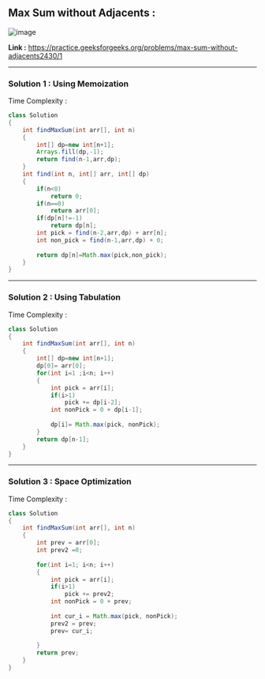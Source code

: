 ## Max Sum without Adjacents :

![image](https://user-images.githubusercontent.com/23376002/167286035-078d2cda-6715-4dde-86b1-0229cff1a8ba.png)

**Link :** https://practice.geeksforgeeks.org/problems/max-sum-without-adjacents2430/1


----------------------------------------------------------------------------------------------------------------------------------------------------


### Solution 1 : Using Memoization

Time Complexity :


```java
class Solution 
{
    int findMaxSum(int arr[], int n) 
    {
        int[] dp=new int[n+1];
        Arrays.fill(dp,-1);
        return find(n-1,arr,dp);
    }
    int find(int n, int[] arr, int[] dp)
    {
        if(n<0)
            return 0;
        if(n==0)
            return arr[0];
        if(dp[n]!=-1)
            return dp[n];
        int pick = find(n-2,arr,dp) + arr[n];
        int non_pick = find(n-1,arr,dp) + 0;
        
        return dp[n]=Math.max(pick,non_pick);
    }
}
```

----------------------------------------------------------------------------------------------------------------------------------------------------


### Solution 2 : Using Tabulation

Time Complexity :


```java
class Solution 
{
    int findMaxSum(int arr[], int n) 
    {
        int[] dp=new int[n+1];
        dp[0]= arr[0];
        for(int i=1 ;i<n; i++)
        {
            int pick = arr[i];
            if(i>1)
                pick += dp[i-2];
            int nonPick = 0 + dp[i-1];
            
            dp[i]= Math.max(pick, nonPick);
        }
        return dp[n-1];
    }
}
```


----------------------------------------------------------------------------------------------------------------------------------------------------


### Solution 3 : Space Optimization

Time Complexity :



```java
class Solution 
{
    int findMaxSum(int arr[], int n) 
    {
        int prev = arr[0];
        int prev2 =0;
    
        for(int i=1; i<n; i++)
        {
            int pick = arr[i];
            if(i>1)
                pick += prev2;
            int nonPick = 0 + prev;
            
            int cur_i = Math.max(pick, nonPick);
            prev2 = prev;
            prev= cur_i;
            
        }
        return prev;
    }
}
```

